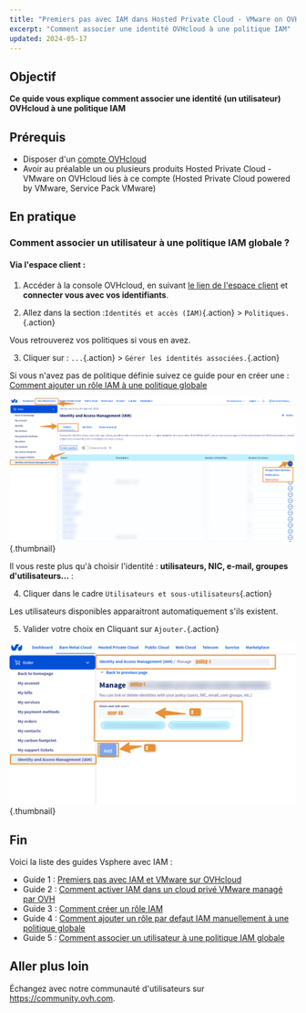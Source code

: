 ```yaml
---
title: "Premiers pas avec IAM dans Hosted Private Cloud - VMware on OVHcloud"
excerpt: "Comment associer une identité OVHcloud à une politique IAM"
updated: 2024-05-17
---
```


## Objectif
**Ce quide vous explique comment associer une identité (un utilisateur) OVHcloud à une politique IAM**

## Prérequis
- Disposer d'un [compte OVHcloud](/pages/account_and_service_management/account_information/ovhcloud-account-creation)
- Avoir au préalable un ou plusieurs produits Hosted Private Cloud - VMware on OVHcloud liés à ce compte (Hosted Private Cloud powered by VMware, Service Pack VMware)

## En pratique

### Comment associer un utilisateur à une politique IAM globale ?

#### Via l'espace client :

1. Accéder à la console OVHcloud, en suivant [le lien de l'espace client](/links/manager) et **connecter vous avec vos identifiants**.

2. Allez dans la section :`Identités et accès (IAM)`{.action} > `Politiques.`{.action}

Vous retrouverez vos politiques si vous en avez.

3. Cliquer sur : `...`{.action} > `Gérer les identités associées.`{.action}

Si vous n'avez pas de politique définie suivez ce guide pour en créer une : [Comment ajouter un rôle IAM à une politique globale](pages/hosted_private_cloud/hosted_private_cloud_powered_by_vmware/vmware_iam_role_policy)

![IAM USER POLICY](images/iam_user_policy_2.png){.thumbnail}

Il vous reste plus qu'à choisir l'identité : **utilisateurs, NIC, e-mail, groupes d'utilisateurs...** :

4. Cliquer dans le cadre `Utilisateurs et sous-utilisateurs`{.action} 

Les utilisateurs disponibles apparaitront automatiquement s'ils existent.

5. Valider votre choix en Cliquant sur `Ajouter.`{.action}

![IAM user policy](images/iam_user_policy_3.png){.thumbnail}

## Fin

Voici la liste des guides Vsphere avec IAM : 
- Guide 1 : [Premiers pas avec IAM et VMware sur OVHcloud](/pages/hosted_private_cloud/hosted_private_cloud_powered_by_vmware/vmware_iam_getting_started)
- Guide 2 : [Comment activer IAM dans un cloud privé VMware managé par OVH](/pages/hosted_private_cloud/hosted_private_cloud_powered_by_vmware/vmware_iam_activation)
- Guide 3 : [Comment créer un rôle IAM](/pages/hosted_private_cloud/hosted_private_cloud_powered_by_vmware/vmware_iam_role)
- Guide 4 : [Comment ajouter un rôle par defaut IAM manuellement à une politique globale](/pages/hosted_private_cloud/hosted_private_cloud_powered_by_vmware/vmware_iam_role_policy)
- Guide 5 : [Comment associer un utilisateur à une politique IAM globale](/pages/hosted_private_cloud/hosted_private_cloud_powered_by_vmware/vmware_iam_user_policy)

## Aller plus loin

Échangez avec notre communauté d'utilisateurs sur <https://community.ovh.com>.


